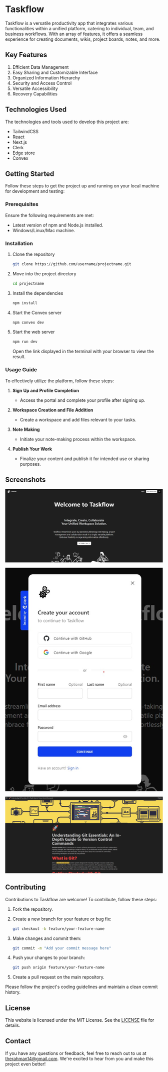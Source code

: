# Taskflow

Taskflow is a versatile productivity app that integrates various functionalities within a unified platform, catering to individual, team, and business workflows. With an array of features, it offers a seamless experience for creating documents, wikis, project boards, notes, and more.

## Key Features

1. Efficient Data Management
2. Easy Sharing and Customizable Interface
3. Organized Information Hierarchy
4. Security and Access Control
5. Versatile Accessibility
6. Recovery Capabilities

## Technologies Used

The technologies and tools used to develop this project are:

- TailwindCSS
- React
- Next.js
- Clerk
- Edge store
- Convex

## Getting Started

Follow these steps to get the project up and running on your local machine for development and testing:

### Prerequisites

Ensure the following requirements are met:

- Latest version of npm and Node.js installed.
- Windows/Linux/Mac machine.

### Installation

1. Clone the repository

   ```bash
   git clone https://github.com/username/projectname.git
   ```

2. Move into the project directory

   ```bash
   cd projectname
   ```

3. Install the dependencies

   ```bash
   npm install
   ```

4. Start the Convex server

   ```bash
   npm convex dev
   ```

5. Start the web server

   ```bash
   npm run dev
   ```

   Open the link displayed in the terminal with your browser to view the result.

### Usage Guide

To effectively utilize the platform, follow these steps:

1. **Sign Up and Profile Completion**
   - Access the portal and complete your profile after signing up.

2. **Workspace Creation and File Addition**
   - Create a workspace and add files relevant to your tasks.

3. **Note Making**
   - Initiate your note-making process within the workspace.

4. **Publish Your Work**
   - Finalize your content and publish it for intended use or sharing purposes.

## Screenshots

![Homepage](./public/assests/Homepage.jpg)

![Authentication](./public/assests/Auth.jpg)

![Workspace](./public/assests/Workspace.jpg)

## Contributing

Contributions to Taskflow are welcome! To contribute, follow these steps:

1. Fork the repository.
2. Create a new branch for your feature or bug fix:

    ```bash
    git checkout -b feature/your-feature-name
    ```

3. Make changes and commit them:

    ```bash
    git commit -m "Add your commit message here"
    ```

4. Push your changes to your branch:

    ```bash
    git push origin feature/your-feature-name
    ```

5. Create a pull request on the main repository.

Please follow the project's coding guidelines and maintain a clean commit history.

## License

This website is licensed under the MIT License. See the [LICENSE](LICENSE) file for details.

## Contact

If you have any questions or feedback, feel free to reach out to us at <therahman14@gmail.com>. We're excited to hear from you and make this project even better!
